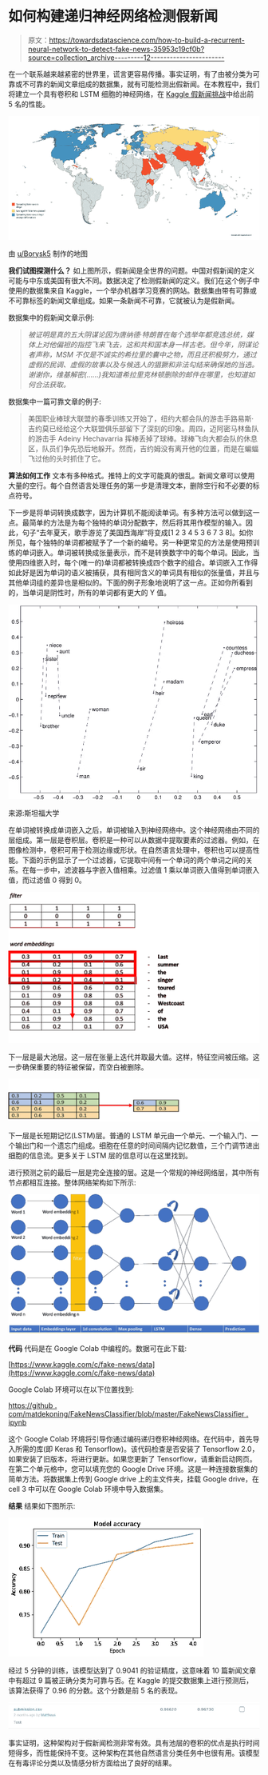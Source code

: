 # 如何构建递归神经网络检测假新闻

> 原文：<https://towardsdatascience.com/how-to-build-a-recurrent-neural-network-to-detect-fake-news-35953c19cf0b?source=collection_archive---------12----------------------->

在一个联系越来越紧密的世界里，谎言更容易传播。事实证明，有了由被分类为可靠或不可靠的新闻文章组成的数据集，就有可能检测出假新闻。在本教程中，我们将建立一个具有卷积和 LSTM 细胞的神经网络，在 [Kaggle 假新闻挑战](https://www.kaggle.com/c/fake-news/)中给出前 5 名的性能。

![](img/eac57a34d7f758933f8a09ff97b073bc.png)

由 [u/Borysk5](https://www.reddit.com/r/MapPorn/comments/aotm0b/which_countries_ban_fake_news/) 制作的地图

**我们试图探测什么？** 如上图所示，假新闻是全世界的问题。中国对假新闻的定义可能与中东或美国有很大不同。数据决定了检测假新闻的定义。我们在这个例子中使用的数据集来自 Kaggle，一个举办机器学习竞赛的网站。数据集由带有可靠或不可靠标签的新闻文章组成。如果一条新闻不可靠，它就被认为是假新闻。

数据集中的假新闻文章示例:

> *被证明是真的五大阴谋论因为唐纳德·特朗普在每个选举年都竞选总统，媒体上对他偏袒的指控飞来飞去，这和共和国本身一样古老。但今年，阴谋论者声称，MSM 不仅是不诚实的希拉里的囊中之物，而且还积极努力，通过虚假的民调、虚假的故事以及与候选人的猖獗和非法勾结来确保她的当选。谢谢你，维基解密(……)我知道希拉里克林顿删除的邮件在哪里，也知道如何合法获取。*

数据集中一篇可靠文章的例子:

> 美国职业棒球大联盟的春季训练又开始了，纽约大都会队的游击手路易斯·吉约莫已经给这个大联盟俱乐部留下了深刻的印象。周四，迈阿密马林鱼队的游击手 Adeiny Hechavarria 挥棒丢掉了球棒。球棒飞向大都会队的休息区，队员们争先恐后地躲开。然而，吉约姆没有离开他的位置，而是在蝙蝠飞过他的头时抓住了它。

**算法如何工作** 文本有多种格式。推特上的文字可能真的很乱。新闻文章可以使用大量的空行。每个自然语言处理任务的第一步是清理文本，删除空行和不必要的标点符号。

下一步是将单词转换成数字，因为计算机不能阅读单词。有多种方法可以做到这一点。最简单的方法是为每个独特的单词分配数字，然后将其用作模型的输入。因此，句子“去年夏天，歌手游览了美国西海岸”将变成[1 2 3 4 5 3 6 7 3 8]。如你所见，每个独特的单词都被赋予了一个新的编号。另一种更常见的方法是使用预训练的单词嵌入。单词被转换成张量表示，而不是转换数字中的每个单词。因此，当使用四维嵌入时，每个(唯一的)单词都被转换成四个数字的组合。单词嵌入工作得如此好是因为单词的语义被捕获，具有相同含义的单词具有相似的张量值，并且与其他单词组的差异也是相似的。下面的例子形象地说明了这一点。正如你所看到的，当单词是阴性时，所有的单词都有更大的 Y 值。

![](img/21b1720640a1e28f15e48c93be707219.png)

来源:斯坦福大学

在单词被转换成单词嵌入之后，单词被输入到神经网络中。这个神经网络由不同的层组成。第一层是卷积层。卷积是一种可以从数据中提取要素的过滤器。例如，在图像检测中，卷积可用于检测边缘或形状。在自然语言处理中，卷积也可以提高性能。下面的示例显示了一个过滤器，它提取中间有一个单词的两个单词之间的关系。在每一步中，滤波器与字嵌入值相乘。过滤值 1 乘以单词嵌入值得到单词嵌入值，而过滤值 0 得到 0。

![](img/d13eafb6024d308418a1f65db4a5c57f.png)

下一层是最大池层。这一层在张量上迭代并取最大值。这样，特征空间被压缩。这一步确保重要的特征被保留，而空白被删除。

![](img/179e47411147aa51ec8a1184610189f5.png)

下一层是长短期记忆(LSTM)层。普通的 LSTM 单元由一个单元、一个输入门、一个输出门和一个遗忘门组成。细胞在任意的时间间隔内记忆数值，三个门调节进出细胞的信息流。更多关于 LSTM 层的信息可以在这里找到。

进行预测之前的最后一层是完全连接的层。这是一个常规的神经网络层，其中所有节点都相互连接。整体网络架构如下所示:

![](img/cf3b27c3c25147d1408b6cd0772973ca.png)

**代码** 代码是在 Google Colab 中编程的。数据可在此下载:

[https://www.kaggle.com/c/fake-news/data](https://www.kaggle.com/c/fake-news/data)

Google Colab 环境可以在以下位置找到:

[https://github . com/matdekoning/FakeNewsClassifier/blob/master/FakeNewsClassifier . ipynb](https://github.com/matdekoning/FakeNewsClassifier/blob/master/FakeNewsClassifier.ipynb)

这个 Google Colab 环境将引导你通过编码递归卷积神经网络。在代码中，首先导入所需的库(即 Keras 和 Tensorflow)。该代码检查是否安装了 Tensorflow 2.0，如果安装了旧版本，将进行更新。如果您更新了 Tensorflow，请重新启动网页。在第二个单元格中，您可以填充您的 Google Drive 环境。这是一种连接数据集的简单方法。将数据集上传到 Google drive 上的主文件夹，挂载 Google drive，在 cell 3 中可以在 Google Colab 环境中导入数据集。

**结果** 结果如下图所示:

![](img/7271c733d2aff2de8712c2e326e51ecc.png)

经过 5 分钟的训练，该模型达到了 0.9041 的验证精度，这意味着 10 篇新闻文章中有超过 9 篇被正确分类为可靠与否。在 Kaggle 的提交数据集上进行预测后，该算法获得了 0.96 的分数。这个分数是前 5 名的表现。

![](img/cf944fe3d042eb953b26595357dcee98.png)

事实证明，这种架构对于假新闻检测非常有效。具有池层的卷积的优点是执行时间短得多，而性能保持不变。这种架构在其他自然语言分类任务中也很有用。该模型在有毒评论分类以及情感分析方面给出了良好的结果。